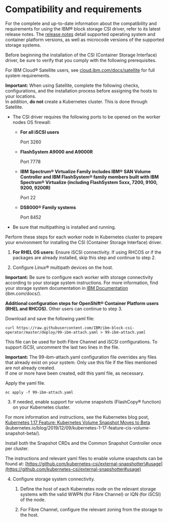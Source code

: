 # Compatibility and requirements

For the complete and up-to-date information about the compatibility and requirements for using the IBM® block storage CSI driver, refer to its latest release notes. The [release notes](csi_block_storage_kc_rn.md) detail supported operating system and container platform versions, as well as microcode versions of the supported storage systems.

Before beginning the installation of the CSI \(Container Storage Interface\) driver, be sure to verify that you comply with the following prerequisites.

For IBM Cloud® Satellite users, see [cloud.ibm.com/docs/satellite](https://cloud.ibm.com/docs/satellite) for full system requirements.

**Important:** When using Satellite, complete the following checks, configurations, and the installation process before assigning the hosts to your locations.<br />In addition, **do not** create a Kubernetes cluster. This is done through Satellite.

-   The CSI driver requires the following ports to be opened on the worker nodes OS firewall:
    -   **For all iSCSI users**

        Port 3260

    -   **FlashSystem A9000 and A9000R**

        Port 7778

    -   **IBM Spectrum® Virtualize Family includes IBM® SAN Volume Controller and IBM FlashSystem® family members built with IBM Spectrum® Virtualize \(including FlashSystem 5xxx, 7200, 9100, 9200, 9200R\)**

        Port 22

    -   **DS8000® Family systems**

        Port 8452

-   Be sure that multipathing is installed and running.

Perform these steps for each worker node in Kubernetes cluster to prepare your environment for installing the CSI \(Container Storage Interface\) driver.

1. **For RHEL OS users:** Ensure iSCSI connectivity. If using RHCOS or if the packages are already installed, skip this step and continue to step 2.

2. Configure Linux® multipath devices on the host.

 **Important:** Be sure to configure each worker with storage connectivity according to your storage system instructions. For more information, find your storage system documentation in [IBM Documentation](http://www.ibm.com/docs/) (ibm.com/docs/).

 **Additional configuration steps for OpenShift® Container Platform users \(RHEL and RHCOS\).** Other users can continue to step 3.

 Download and save the following yaml file:

    curl https://raw.githubusercontent.com/IBM/ibm-block-csi-operator/master/deploy/99-ibm-attach.yaml > 99-ibm-attach.yaml


  This file can be used for both Fibre Channel and iSCSI configurations. To support iSCSI, uncomment the last two lines in the file.

  **Important:** The 99-ibm-attach.yaml configuration file overrides any files that already exist on your system. Only use this file if the files mentioned are not already created.<br />If one or more have been created, edit this yaml file, as necessary.

  Apply the yaml file.

    
    oc apply -f 99-ibm-attach.yaml
    

3. If needed, enable support for volume snapshots \(FlashCopy® function\) on your Kubernetes cluster.

  For more information and instructions, see the Kubernetes blog post, [Kubernetes 1.17 Feature: Kubernetes Volume Snapshot Moves to Beta](https://kubernetes.io/blog/2019/12/09/kubernetes-1-17-feature-cis-volume-snapshot-beta/) (kubernetes.io/blog/2019/12/09/kubernetes-1-17-feature-cis-volume-snapshot-beta/\).

  Install both the Snapshot CRDs and the Common Snapshot Controller once per cluster.

  The instructions and relevant yaml files to enable volume snapshots can be found at: [https://github.com/kubernetes-csi/external-snapshotter\#usage](https://github.com/kubernetes-csi/external-snapshotter#usage)

4. Configure storage system connectivity.

    1.  Define the host of each Kubernetes node on the relevant storage systems with the valid WWPN \(for Fibre Channel\) or IQN \(for iSCSI\) of the node.

    2.  For Fibre Channel, configure the relevant zoning from the storage to the host.



